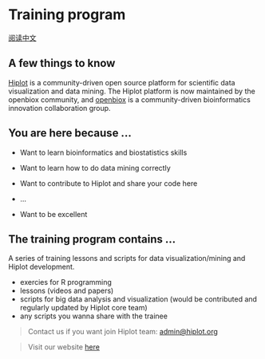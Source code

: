 # Training program 
[阅读中文](./README_zh.md)

## A few things to know

[Hiplot](https://hiplot.com.cn) is a community-driven open source platform for scientific data visualization and data mining. The Hiplot platform is now maintained by the openbiox community, and [openbiox](https://github.com/openbiox) is a community-driven bioinformatics innovation collaboration group. 



## You are here because ...

- Want to learn bioinformatics and biostatistics skills
- Want to learn how to do data mining correctly
- Want to contribute to Hiplot and share your code here

- ...
- Want to be excellent



## The training program contains ...

A series of training lessons and scripts for data visualization/mining and Hiplot development.

- exercies for R programming
- lessons (videos and papers)
- scripts for big data analysis and visualization (would be contributed and regularly updated by Hiplot core team)
- any scripts you wanna share with the trainee



>  Contact us if you want join Hiplot team: admin@hiplot.org

>  Visit our website [here](https://hiplot.com.cn)